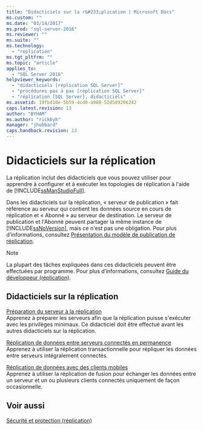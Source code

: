 ```yaml
---
title: "Didacticiels sur la r&#233;plication | Microsoft Docs"
ms.custom: ""
ms.date: "03/14/2017"
ms.prod: "sql-server-2016"
ms.reviewer: ""
ms.suite: ""
ms.technology: 
  - "replication"
ms.tgt_pltfrm: ""
ms.topic: "article"
applies_to: 
  - "SQL Server 2016"
helpviewer_keywords: 
  - "didacticiels [réplication SQL Server]"
  - "procédures pas à pas [réplication SQL Server]"
  - "réplication [SQL Server], didacticiels"
ms.assetid: 19fbd10e-5b59-4cd0-a988-52d5d9206242
caps.latest.revision: 13
author: "BYHAM"
ms.author: "rickbyh"
manager: "jhubbard"
caps.handback.revision: 13
---
```

# Didacticiels sur la r&#233;plication
La réplication inclut des didacticiels que vous pouvez utiliser pour apprendre à configurer et à exécuter les topologies de réplication à l'aide de [!INCLUDE[ssManStudioFull](../../includes/ssmanstudiofull-md.md)].  
  
Dans les didacticiels sur la réplication, « serveur de publication » fait référence au serveur qui contient les données source en cours de réplication et « Abonné » au serveur de destination. Le serveur de publication et l'Abonné peuvent partager la même instance de [!INCLUDE[ssNoVersion](../../includes/ssnoversion-md.md)], mais ce n'est pas une obligation. Pour plus d’informations, consultez [Présentation du modèle de publication de réplication](../../relational-databases/replication/publish/replication-publishing-model-overview.md).  
  
> [!NOTE]  
> La plupart des tâches expliquées dans ces didacticiels peuvent être effectuées par programme. Pour plus d’informations, consultez [Guide du développeur (réplication)](../../relational-databases/replication/concepts/replication-developer-documentation.md).  
  
## Didacticiels sur la réplication  
[Préparation du serveur à la réplication](../../relational-databases/replication/tutorial-preparing-the-server-for-replication.md)  
Apprenez à préparer les serveurs afin que la réplication puisse s'exécuter avec les privilèges minimaux. Ce didacticiel doit être effectué avant les autres didacticiels sur la réplication.  
  
[Réplication de données entre serveurs connectés en permanence](../../relational-databases/replication/tutorial-replicating-data-between-continuously-connected-servers.md)  
Apprenez à utiliser la réplication transactionnelle pour répliquer les données entre serveurs intégralement connectés.  
  
[Réplication de données avec des clients mobiles](../../relational-databases/replication/tutorial-replicating-data-with-mobile-clients.md)  
Apprenez à utiliser la réplication de fusion pour échanger les données entre un serveur et un ou plusieurs clients connectés uniquement de façon occasionnelle.  
  
## Voir aussi  
[Sécurité et protection &#40;réplication&#41;](../../relational-databases/replication/security/security-and-protection-replication.md)  
  
  
  
